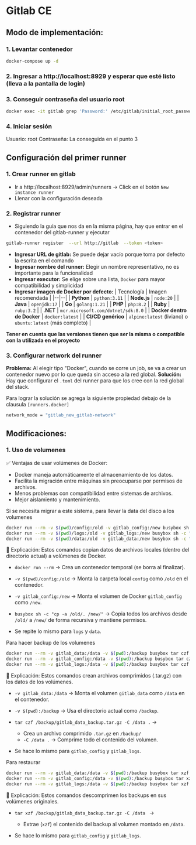 # Gitlab CE

## Modo de implementación:

### 1. Levantar contenedor

```bash
docker-compose up -d
```

### 2. Ingresar a http://localhost:8929 y esperar que esté listo (lleva a la pantalla de login)

### 3. Conseguir contraseña del usuario root

```bash
docker exec -it gitlab grep 'Password:' /etc/gitlab/initial_root_password
```

### 4. Iniciar sesión

Usuario: root
Contraseña: La conseguida en el punto 3

## Configuración del primer runner

### 1. Crear runner en gitlab

- Ir a http://localhost:8929/admin/runners -> Click en el botón ```New instance runner```
- Llenar con la configuración deseada

### 2. Registrar runner

- Siguiendo la guía que nos da en la misma página, hay que entrar en el contenedor del gitlab-runner y ejecutar

```bash
gitlab-runner register  --url http://gitlab  --token <token>
```

- **Ingresar URL de gitlab:** Se puede dejar vacío porque toma por defecto la escrita en el comando
- **Ingresar nombre del runner:** Elegir un nombre representativo, no es importante para la funcionalidad
- **Ingresar executor:** Se elige sobre una lista, ```Docker``` para mayor compatibilidad y simplicidad
- **Ingresar imagen de Docker por defecto:**
| Tecnología | Imagen recomendada |
|--|--|
| **Python** | `python:3.11` |
| **Node.js** | `node:20` |
| **Java** | `openjdk:17` |
| **Go** | `golang:1.21` |
| **PHP** | `php:8.2` |
| **Ruby** | `ruby:3.2` |
| **.NET** | `mcr.microsoft.com/dotnet/sdk:8.0` |
| **Docker dentro de Docker** | `docker:latest` |
| **CI/CD genérico** | `alpine:latest` (liviano) o `ubuntu:latest` (más completo) |

**Tener en cuenta que las versiones tienen que ser la misma o compatible con la utilizada en el proyecto**

### 3. Configurar network del runner

**Problema:** Al elegir tipo "Docker", cuando se corre un job, se va a crear un contenedor nuevo por lo que queda sin acceso a la red global.
**Solución:** Hay que configurar el ```.toml``` del runner para que los cree con la red global del stack.

Para lograr la solución se agrega la siguiente propiedad debajo de la clausula ```[runners.docker]```
```bash
network_mode = "gitlab_new_gitlab-network"
```

## Modificaciones:

### 1. Uso de volumenes

✅ Ventajas de usar volúmenes de Docker:

- Docker maneja automáticamente el almacenamiento de los datos.
- Facilita la migración entre máquinas sin preocuparse por permisos de archivos.
- Menos problemas con compatibilidad entre sistemas de archivos.
- Mejor aislamiento y mantenimiento.

Si se necesita migrar a este sistema, para llevar la data del disco a los volumenes
```bash
docker run --rm -v $(pwd)/config:/old -v gitlab_config:/new busybox sh -c "cp -a /old/. /new/"
docker run --rm -v $(pwd)/logs:/old -v gitlab_logs:/new busybox sh -c "cp -a /old/. /new/"
docker run --rm -v $(pwd)/data:/old -v gitlab_data:/new busybox sh -c "cp -a /old/. /new/"
```
📌 Explicación:
Estos comandos copian datos de archivos locales (dentro del directorio actual) a volúmenes de Docker.

- ```docker run --rm``` → Crea un contenedor temporal (se borra al finalizar).
- ```-v $(pwd)/config:/old``` → Monta la carpeta local ```config``` como ```/old``` en el contenedor.
- ```-v gitlab_config:/new``` → Monta el volumen de Docker ```gitlab_config``` como ```/new```.
- ```busybox sh -c "cp -a /old/. /new/"``` → Copia todos los archivos desde ```/old/``` a ```/new/``` de forma recursiva y mantiene permisos.

- Se repite lo mismo para ```logs``` y ```data```.

Para hacer backup de los volumenes
```bash
docker run --rm -v gitlab_data:/data -v $(pwd):/backup busybox tar czf /backup/gitlab_data_backup.tar.gz -C /data .
docker run --rm -v gitlab_config:/data -v $(pwd):/backup busybox tar czf /backup/gitlab_config_backup.tar.gz -C /data .
docker run --rm -v gitlab_logs:/data -v $(pwd):/backup busybox tar czf /backup/gitlab_logs_backup.tar.gz -C /data .
```
📌 Explicación:
Estos comandos crean archivos comprimidos (.tar.gz) con los datos de los volúmenes.

- ```-v gitlab_data:/data``` → Monta el volumen ```gitlab_data``` como ```/data``` en el contenedor.
- ```-v $(pwd):/backup``` → Usa el directorio actual como ```/backup```.
- ```tar czf /backup/gitlab_data_backup.tar.gz -C /data .``` →
    - Crea un archivo comprimido ```.tar.gz``` en ```/backup/```
    - ```-C /data .``` → Comprime todo el contenido del volumen.

- Se hace lo mismo para ```gitlab_config``` y ```gitlab_logs```.

Para restaurar
```bash
docker run --rm -v gitlab_data:/data -v $(pwd):/backup busybox tar xzf /backup/gitlab_data_backup.tar.gz -C /data
docker run --rm -v gitlab_config:/data -v $(pwd):/backup busybox tar xzf /backup/gitlab_config_backup.tar.gz -C /data
docker run --rm -v gitlab_logs:/data -v $(pwd):/backup busybox tar xzf /backup/gitlab_logs_backup.tar.gz -C /data
```
📌 Explicación:
Estos comandos descomprimen los backups en sus volúmenes originales.

- ```tar xzf /backup/gitlab_data_backup.tar.gz -C /data ``` →
    - Extrae (```xzf```) el contenido del backup al volumen montado en ```/data```.

- Se hace lo mismo para ```gitlab_config``` y ```gitlab_logs```.